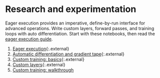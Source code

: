 # Research and experimentation

Eager execution provides an imperative, define-by-run interface for advanced
operations. Write custom layers, forward passes, and training loops with
auto&nbsp;differentiation. Start with these notebooks, then read the
[eager execution guide](../../guide/eager).

1. <span>[Eager execution](https://github.com/tensorflow/tensorflow/blob/master/tensorflow/contrib/eager/python/examples/notebooks/eager_basics.ipynb){:.external}</span>
2. <span>[Automatic differentiation and gradient tape](https://github.com/tensorflow/tensorflow/blob/master/tensorflow/contrib/eager/python/examples/notebooks/automatic_differentiation.ipynb){:.external}</span>
3. <span>[Custom training: basics](https://github.com/tensorflow/tensorflow/blob/master/tensorflow/contrib/eager/python/examples/notebooks/custom_training.ipynb){:.external}</span>
4. <span>[Custom layers](https://github.com/tensorflow/tensorflow/blob/master/tensorflow/contrib/eager/python/examples/notebooks/custom_layers.ipynb){:.external}</span>
5. [Custom training: walkthrough](/tutorials/eager/custom_training_walkthrough)
